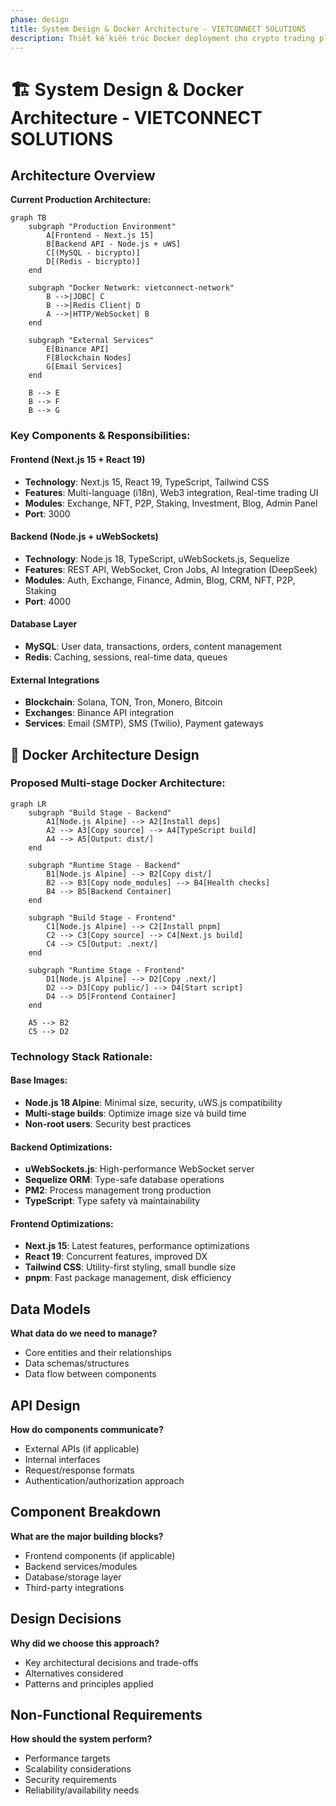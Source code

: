 ```yaml
---
phase: design
title: System Design & Docker Architecture - VIETCONNECT SOLUTIONS
description: Thiết kế kiến trúc Docker deployment cho crypto trading platform
---
```


# 🏗️ System Design & Docker Architecture - VIETCONNECT SOLUTIONS

## Architecture Overview
**Current Production Architecture:**

```mermaid
graph TB
    subgraph "Production Environment"
        A[Frontend - Next.js 15]
        B[Backend API - Node.js + uWS]
        C[(MySQL - bicrypto)]
        D[(Redis - bicrypto)]
    end

    subgraph "Docker Network: vietconnect-network"
        B -->|JDBC| C
        B -->|Redis Client| D
        A -->|HTTP/WebSocket| B
    end

    subgraph "External Services"
        E[Binance API]
        F[Blockchain Nodes]
        G[Email Services]
    end

    B --> E
    B --> F
    B --> G
```

### Key Components & Responsibilities:

#### **Frontend (Next.js 15 + React 19)**
- **Technology**: Next.js 15, React 19, TypeScript, Tailwind CSS
- **Features**: Multi-language (i18n), Web3 integration, Real-time trading UI
- **Modules**: Exchange, NFT, P2P, Staking, Investment, Blog, Admin Panel
- **Port**: 3000

#### **Backend (Node.js + uWebSockets)**
- **Technology**: Node.js 18, TypeScript, uWebSockets.js, Sequelize
- **Features**: REST API, WebSocket, Cron Jobs, AI Integration (DeepSeek)
- **Modules**: Auth, Exchange, Finance, Admin, Blog, CRM, NFT, P2P, Staking
- **Port**: 4000

#### **Database Layer**
- **MySQL**: User data, transactions, orders, content management
- **Redis**: Caching, sessions, real-time data, queues

#### **External Integrations**
- **Blockchain**: Solana, TON, Tron, Monero, Bitcoin
- **Exchanges**: Binance API integration
- **Services**: Email (SMTP), SMS (Twilio), Payment gateways

## 🐳 Docker Architecture Design

### **Proposed Multi-stage Docker Architecture:**

```mermaid
graph LR
    subgraph "Build Stage - Backend"
        A1[Node.js Alpine] --> A2[Install deps]
        A2 --> A3[Copy source] --> A4[TypeScript build]
        A4 --> A5[Output: dist/]
    end

    subgraph "Runtime Stage - Backend"
        B1[Node.js Alpine] --> B2[Copy dist/]
        B2 --> B3[Copy node_modules] --> B4[Health checks]
        B4 --> B5[Backend Container]
    end

    subgraph "Build Stage - Frontend"
        C1[Node.js Alpine] --> C2[Install pnpm]
        C2 --> C3[Copy source] --> C4[Next.js build]
        C4 --> C5[Output: .next/]
    end

    subgraph "Runtime Stage - Frontend"
        D1[Node.js Alpine] --> D2[Copy .next/]
        D2 --> D3[Copy public/] --> D4[Start script]
        D4 --> D5[Frontend Container]
    end

    A5 --> B2
    C5 --> D2
```

### **Technology Stack Rationale:**

#### **Base Images:**
- **Node.js 18 Alpine**: Minimal size, security, uWS.js compatibility
- **Multi-stage builds**: Optimize image size và build time
- **Non-root users**: Security best practices

#### **Backend Optimizations:**
- **uWebSockets.js**: High-performance WebSocket server
- **Sequelize ORM**: Type-safe database operations
- **PM2**: Process management trong production
- **TypeScript**: Type safety và maintainability

#### **Frontend Optimizations:**
- **Next.js 15**: Latest features, performance optimizations
- **React 19**: Concurrent features, improved DX
- **Tailwind CSS**: Utility-first styling, small bundle size
- **pnpm**: Fast package management, disk efficiency

## Data Models
**What data do we need to manage?**

- Core entities and their relationships
- Data schemas/structures
- Data flow between components

## API Design
**How do components communicate?**

- External APIs (if applicable)
- Internal interfaces
- Request/response formats
- Authentication/authorization approach

## Component Breakdown
**What are the major building blocks?**

- Frontend components (if applicable)
- Backend services/modules
- Database/storage layer
- Third-party integrations

## Design Decisions
**Why did we choose this approach?**

- Key architectural decisions and trade-offs
- Alternatives considered
- Patterns and principles applied

## Non-Functional Requirements
**How should the system perform?**

- Performance targets
- Scalability considerations
- Security requirements
- Reliability/availability needs

